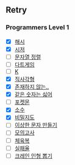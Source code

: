 ## Retry

### Programmers Level 1

- [x] [해시](https://programmers.co.kr/learn/courses/30/lessons/42576)
- [x] [시저](https://programmers.co.kr/learn/courses/30/lessons/12926)
- [ ] [문자열 정렬](https://programmers.co.kr/learn/courses/30/lessons/12915)
- [ ] [다트게임](https://programmers.co.kr/learn/courses/30/lessons/17682
  )
- [ ] [K](https://programmers.co.kr/learn/courses/30/lessons/42748)
- [x] [직사각형](https://programmers.co.kr/learn/courses/30/lessons/86491)
- [x] [존재하지 않는..](https://programmers.co.kr/learn/courses/30/lessons/86051
  )
- [x] [같은 숫자는 싫어](https://programmers.co.kr/learn/courses/30/lessons/12906)
- [ ] [포켓몬](https://programmers.co.kr/learn/courses/30/lessons/1845)
- [x] [소수](https://programmers.co.kr/learn/courses/30/lessons/12921)
- [x] [비밀지도](https://programmers.co.kr/learn/courses/30/lessons/17681)
- [ ] [이상한 문자 만들기](https://programmers.co.kr/learn/courses/30/lessons/12930
  )
- [ ] [모의고사](https://programmers.co.kr/learn/courses/30/lessons/42840)
- [ ] [체육복](https://programmers.co.kr/learn/courses/30/lessons/42862)
- [ ] [실패율](https://programmers.co.kr/learn/courses/30/lessons/42889)
- [ ] [크레인 인형 뽑기](https://programmers.co.kr/learn/courses/30/lessons/64061)

